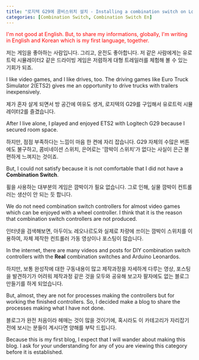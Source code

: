 ```yaml
---
title: "로지텍 G29에 콤비스위치 설치 - Installing a combination switch on Logitech G29"
categories: [Combination Switch, Combination Switch En]
---
```


<span style="color:red">I'm not good at English. But, to share my informations, globally, I'm writing in English and Korean which is my first language, together.</span>

저는 게임을 좋아하는 사람입니다. 그리고, 운전도 좋아합니다. 저 같은 사람에게는 유로트럭 시뮬레이터2 같은 드라이빙 게임은 저렴하게 대형 트레일러를 체험해 볼 수 있는 기회가 되죠.

I like video games, and I like drives, too. The driving games like Euro Truck Simulator 2(ETS2) gives me an opportunity to drive trucks with trailers inexpensively.

제가 혼자 살게 되면서 방 공간에 여유도 생겨, 로지텍의 G29를 구입해서 유로트럭 시뮬레이터2를 즐겼습니다.

After I live alone, I played and enjoyed ETS2 with Logitech G29 because I secured room space.

하지만, 점점 부족하다는 느낌이 마음 한 켠에 자리 잡습니다. G29 자체의 수많은 버튼에도 불구하고, 콤비네이션 스위치, 은어로는 '깜박이 스위치'가 없다는 사실이 은근 불편하게 느껴지는 것이죠.

But, I could not satisfy because it is not comfortable that I did not have a **Combination Switch**.

휠을 사용하는 대부분의 게임은 깜박이가 필요 없습니다. 그로 인해, 실물 깜박이 컨트롤러는 생산이 안 되는 듯 합니다.

We do not need combination switch controllers for almost video games which can be enjoyed with a wheel controller.
I think that it is the reason that combination switch controllers are not produced.

인터넷을 검색해보면, 아두이노 레오나르도와 실제로 차량에 쓰이는 깜박이 스위치를 이용하여, 자체 제작한 컨트롤러 가동 영상이나 포스팅이 많습니다.

In the internet, there are many videos and posts for DIY combination switch controllers with the **Real** combination switches and Arduino Leonardos.

하지만, 보통 완성작에 대한 구동내용이 많고 제작과정을 자세하게 다루는 영상, 포스팅을 발견하기가 어려워 제작과정 같은 것을 모두와 공유해 보고자 팔자에도 없는 블로그 만들기를 하게 되었습니다.

But, almost, they are not for processes making the controllers but for working the finished controllers.
So, I decided make a blog to share the processes making what I have not done.

블로그가 완전 처음이라 헤매는 것이 많을 것이기에, 혹시라도 이 카테고리가 자리잡기 전에 보시는 분들이 계시다면 양해를 부탁 드립니다.

Because this is my first blog, I expect that I will wander about making this blog.
I ask for your understanding for any of you are viewing this category before it is established.
